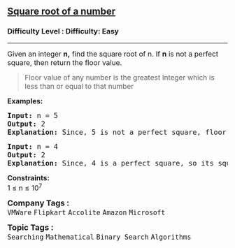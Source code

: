 <h2><a href="https://www.geeksforgeeks.org/problems/square-root/1?itm_source=geeksforgeeks&itm_medium=article&itm_campaign=practice_card">Square root of a number</a></h2><h3>Difficulty Level : Difficulty: Easy</h3><hr><div class="problems_problem_content__Xm_eO"><p><span style="font-size: 12pt;">Given an integer <strong>n,</strong> find the square root of n. If <strong>n</strong> is not a perfect square, then return the floor value.</span></p>
<blockquote>
<p><span style="font-size: 12pt;">Floor value of any number is the greatest Integer which is less than or equal to that number</span></p>
</blockquote>
<p><span style="font-size: 12pt;"><strong>Examples:</strong></span></p>
<pre><span style="font-size: 12pt;"><strong>Input: </strong>n = 5
<strong>Output: </strong>2<strong>
Explanation: </strong>Since, 5 is not a perfect square, floor of square_root of 5 is 2.
</span></pre>
<pre><span style="font-size: 12pt;"><strong>Input: </strong>n = 4
<strong>Output: </strong>2<strong>
Explanation: </strong>Since, 4 is a perfect square, so its square root is 2.</span></pre>
<p><span style="font-size: 12pt;"><strong>Constraints:</strong></span><br><span style="font-size: 12pt;">1 ≤ n ≤ 10<sup>7</sup></span></p></div><p><span style=font-size:18px><strong>Company Tags : </strong><br><code>VMWare</code>&nbsp;<code>Flipkart</code>&nbsp;<code>Accolite</code>&nbsp;<code>Amazon</code>&nbsp;<code>Microsoft</code>&nbsp;<br><p><span style=font-size:18px><strong>Topic Tags : </strong><br><code>Searching</code>&nbsp;<code>Mathematical</code>&nbsp;<code>Binary Search</code>&nbsp;<code>Algorithms</code>&nbsp;